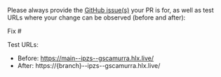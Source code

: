 Please always provide the [GitHub issue(s)](../issues) your PR is for, as well as test URLs where your change can be observed (before and after):

Fix #<gh-issue-id>

Test URLs:
- Before: https://main--ipzs--gscamurra.hlx.live/
- After: https://{branch}--ipzs--gscamurra.hlx.live/
